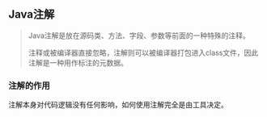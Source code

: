 ## Java注解

> Java注解是放在源码类、方法、字段、参数等前面的一种特殊的注释。
>
> 注释或被编译器直接忽略，注解则可以被编译器打包进入class文件，因此注解是一种用作标注的元数据。

### 注解的作用

注解本身对代码逻辑没有任何影响，如何使用注解完全是由工具决定。

